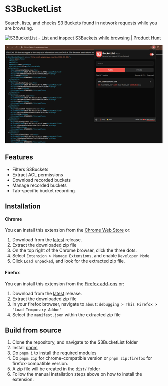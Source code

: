 # S3BucketList

Search, lists, and checks S3 Buckets found in network requests while you are browsing.

<a href="https://www.producthunt.com/products/s3bucketlist?embed=true&utm_source=badge-featured&utm_medium=badge&utm_source=badge-s3bucketlist" target="_blank"><img src="https://api.producthunt.com/widgets/embed-image/v1/featured.svg?post_id=975743&theme=light&t=1749475141601" alt="S3BucketList - List&#0032;and&#0032;inspect&#0032;S3Buckets&#0032;while&#0032;browsing | Product Hunt" style="width: 250px; height: 54px;" width="250" height="54" /></a>

![alt text](image.png)

## Features

- Filters S3Buckets
- Extract ACL permissions
- Download recorded buckets
- Manage recorded buckets
- Tab-specific bucket recording

## Installation

#### Chrome

You can install this extension from the [Chrome Web Store](https://chromewebstore.google.com/detail/s3bucketlist/anngjobjhcbancaaogmlcffohpmcniki?authuser=0&hl=en) or:

1. Download from the [latest](https://github.com/AlecBlance/S3BucketList/releases) release.
2. Extract the downloaded zip file
3. On the top right of the Chrome browser, click the three dots.
4. Select `Extension > Manage Extensions`, and enable `Developer Mode`
5. Click `Load unpacked`, and look for the extracted zip file.

#### Firefox

You can install this extension from the [Firefox add-ons](https://addons.mozilla.org/en-US/android/addon/s3bucketlist/) or:

1. Download from the [latest](https://github.com/AlecBlance/S3BucketList/releases) release.
2. Extract the downloaded zip file
3. In your firefox browser, navigate to `about:debugging > This Firefox > "Load Temporary Addon"`
4. Select the `manifest.json` within the extracted zip file

## Build from source

1. Clone the repository, and navigate to the S3BucketList folder
2. Install [pnpm](https://pnpm.io/installation)
3. Do `pnpm i` to install the required modules
4. Do `pnpm zip` for chrome-compatible version or `pnpm zip:firefox` for firefox-compatible version.
5. A zip file will be created in the `dist/` folder
6. Follow the manual installation steps above on how to install the extension.
